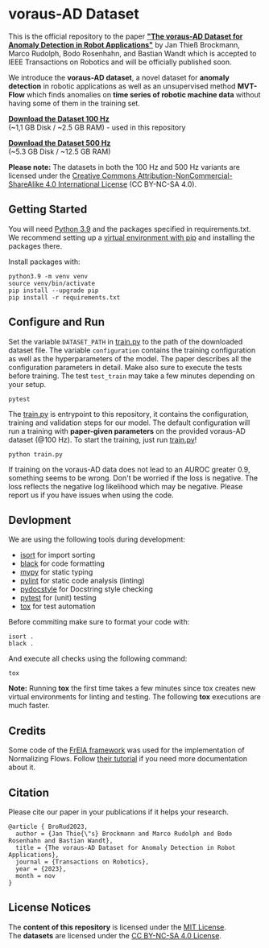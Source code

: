 # voraus-AD Dataset

This is the official repository to the paper [**"The voraus-AD Dataset for Anomaly Detection in Robot Applications"**](https://arxiv.org/pdf/2311.04765.pdf) by Jan Thieß Brockmann, Marco Rudolph, Bodo Rosenhahn, and Bastian Wandt which is accepted to IEEE Transactions on Robotics and will be officially published soon.

We introduce the **voraus-AD dataset**, a novel dataset for **anomaly detection** in robotic applications as well as an unsupervised method **MVT-Flow** which finds anomalies on **time series of robotic machine data** without having some of them in the training set.

[**Download the Dataset 100 Hz** ](https://media.vorausrobotik.com/voraus-ad-dataset-100hz.parquet)    
(~1,1 GB Disk / ~2.5 GB RAM) - used in this repository

[**Download the Dataset 500 Hz**](https://media.vorausrobotik.com/voraus-ad-dataset-500hz.parquet)    
(~5.3 GB Disk / ~12.5 GB RAM)

**Please note:** The datasets in both the 100 Hz and 500 Hz variants are licensed under the [Creative Commons Attribution-NonCommercial-ShareAlike 4.0 International License](https://creativecommons.org/licenses/by-nc-sa/4.0/) (CC BY-NC-SA 4.0).

## Getting Started

You will need [Python 3.9](https://www.python.org/downloads/) and the packages specified in requirements.txt. We recommend setting up a [virtual environment with pip](https://packaging.python.org/guides/installing-using-pip-and-virtual-environments/) and installing the packages there.

Install packages with:

```shell
python3.9 -m venv venv
source venv/bin/activate
pip install --upgrade pip
pip install -r requirements.txt
```

## Configure and Run

Set the variable `DATASET_PATH` in [train.py](train.py) to the path of the downloaded dataset file.
The variable `configuration` contains the training configuration as well as the hyperparameters of the model. The paper describes all the configuration parameters in detail. Make also sure to execute the tests before training. The test `test_train` may take a few minutes depending on your setup.

```shell
pytest
```

The [train.py](train.py) is entrypoint to this repository, it contains the configuration, training and validation steps for our model. The default configuration will run a training with **paper-given parameters** on the provided voraus-AD dataset (@100 Hz).
To start the training, just run [train.py](train.py)! 

```shell
python train.py
```

If training on the voraus-AD data does not lead to an AUROC greater 0.9, something seems to be wrong. Don't be worried if the loss is negative. The loss reflects the negative log likelihood which may be negative.
Please report us if you have issues when using the code.


## Devlopment

We are using the following tools during development:

- [isort](https://github.com/pycqa/isort/) for import sorting
- [black](https://github.com/psf/black) for code formatting
- [mypy](https://github.com/python/mypy) for static typing
- [pylint](https://github.com/pylint-dev/pylint) for static code analysis (linting)
- [pydocstyle](https://github.com/PyCQA/pydocstyle) for Docstring style checking 
- [pytest](https://github.com/pytest-dev/pytest/) for (unit) testing
- [tox](https://github.com/tox-dev/tox) for test automation

Before commiting make sure to format your code with:

```shell
isort .
black .
```

And execute all checks using the following command:

```shell
tox
```

**Note:** Running **tox** the first time takes a few minutes since tox creates new virtual environments for linting and testing. The following **tox** executions are much faster.

## Credits

Some code of the [FrEIA framework](https://github.com/VLL-HD/FrEIA) was used for the implementation of Normalizing Flows. Follow [their tutorial](https://github.com/VLL-HD/FrEIA) if you need more documentation about it.


## Citation

Please cite our paper in your publications if it helps your research.

    @article { BroRud2023,
      author = {Jan Thie{\"s} Brockmann and Marco Rudolph and Bodo Rosenhahn and Bastian Wandt},
      title = {The voraus-AD Dataset for Anomaly Detection in Robot Applications},
      journal = {Transactions on Robotics},
      year = {2023},
      month = nov
    }


## License Notices

The **content of this repository** is licensed under the [MIT License](https://opensource.org/license/mit/).   
The **datasets** are licensed under the [CC BY-NC-SA 4.0 License](https://creativecommons.org/licenses/by-nc-sa/4.0/). 
